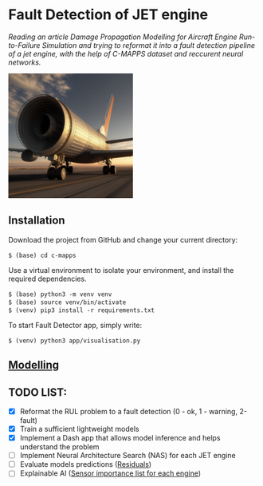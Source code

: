 # Fault Detection of JET engine
*Reading an article *Damage Propagation Modelling for Aircraft Engine Run-to-Failure Simulation* and trying to reformat it into a fault detection pipeline of a jet engine, with the help of C-MAPPS dataset and reccurent neural networks.*

[<img src="app/assets/image.png" width="250"/>](app/assets/image.png) 

## Installation
Download the project from GitHub and change your current directory:
```
$ (base) cd c-mapps
```
Use a virtual environment to isolate your environment, and install the required dependencies.
```
$ (base) python3 -m venv venv
$ (base) source venv/bin/activate
$ (venv) pip3 install -r requirements.txt
```

To start Fault Detector app, simply write:
```
$ (venv) python3 app/visualisation.py
```

## [Modelling](./modelling/README.md)
## TODO LIST:
- [x] Reformat the RUL problem to a fault detection (0 - ok, 1 - warning, 2-fault) 
- [x] Train a sufficient lightweight models
- [x] Implement a Dash app that allows model inference and helps understand the problem
- [ ] Implement Neural Architecture Search (NAS) for each JET engine
- [ ] Evaluate models predictions ([Residuals](modelling/README.md#final-results))
- [ ] Explainable AI ([Sensor importance list for each engine]())
